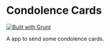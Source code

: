 # Condolence Cards

[![Built with Grunt](https://cdn.gruntjs.com/builtwith.png)](http://gruntjs.com/)

A app to send some condolence cards.

